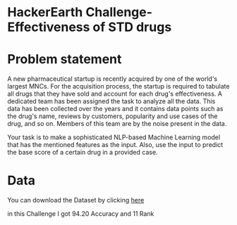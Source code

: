 # HackerEarth Challenge- Effectiveness of STD drugs

# Problem statement 

A new pharmaceutical startup is recently acquired by one of the world's largest MNCs. For the acquisition process, the startup is required to tabulate all drugs that they have sold and account for each drug's effectiveness. A dedicated team has been assigned the task to analyze all the data. This data has been collected over the years and it contains data points such as the drug's name, reviews by customers, popularity and use cases of the drug, and so on. Members of this team are by the noise present in the data.

Your task is to make a sophisticated NLP-based Machine Learning model that has the mentioned features as the input. Also, use the input to predict the base score of a certain drug in a provided case.

# Data

You can download the Dataset by clicking [here](https://www.hackerearth.com/problem/machine-learning/effectiveness-of-std-drugs-cc3e4cc9/) 

in this Challenge I got 94.20 Accuracy and 11 Rank
